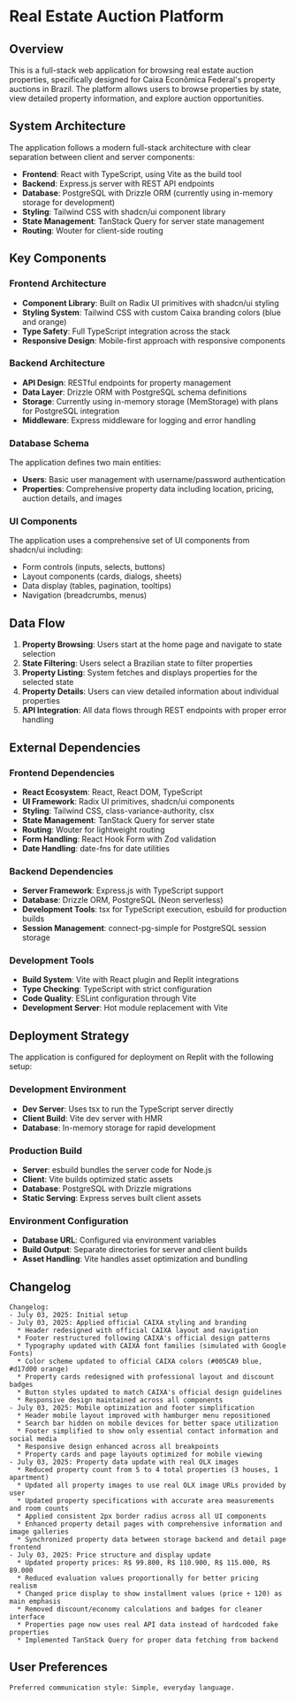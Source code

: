 # Real Estate Auction Platform

## Overview

This is a full-stack web application for browsing real estate auction properties, specifically designed for Caixa Econômica Federal's property auctions in Brazil. The platform allows users to browse properties by state, view detailed property information, and explore auction opportunities.

## System Architecture

The application follows a modern full-stack architecture with clear separation between client and server components:

- **Frontend**: React with TypeScript, using Vite as the build tool
- **Backend**: Express.js server with REST API endpoints
- **Database**: PostgreSQL with Drizzle ORM (currently using in-memory storage for development)
- **Styling**: Tailwind CSS with shadcn/ui component library
- **State Management**: TanStack Query for server state management
- **Routing**: Wouter for client-side routing

## Key Components

### Frontend Architecture
- **Component Library**: Built on Radix UI primitives with shadcn/ui styling
- **Styling System**: Tailwind CSS with custom Caixa branding colors (blue and orange)
- **Type Safety**: Full TypeScript integration across the stack
- **Responsive Design**: Mobile-first approach with responsive components

### Backend Architecture
- **API Design**: RESTful endpoints for property management
- **Data Layer**: Drizzle ORM with PostgreSQL schema definitions
- **Storage**: Currently using in-memory storage (MemStorage) with plans for PostgreSQL integration
- **Middleware**: Express middleware for logging and error handling

### Database Schema
The application defines two main entities:
- **Users**: Basic user management with username/password authentication
- **Properties**: Comprehensive property data including location, pricing, auction details, and images

### UI Components
The application uses a comprehensive set of UI components from shadcn/ui including:
- Form controls (inputs, selects, buttons)
- Layout components (cards, dialogs, sheets)
- Data display (tables, pagination, tooltips)
- Navigation (breadcrumbs, menus)

## Data Flow

1. **Property Browsing**: Users start at the home page and navigate to state selection
2. **State Filtering**: Users select a Brazilian state to filter properties
3. **Property Listing**: System fetches and displays properties for the selected state
4. **Property Details**: Users can view detailed information about individual properties
5. **API Integration**: All data flows through REST endpoints with proper error handling

## External Dependencies

### Frontend Dependencies
- **React Ecosystem**: React, React DOM, TypeScript
- **UI Framework**: Radix UI primitives, shadcn/ui components
- **Styling**: Tailwind CSS, class-variance-authority, clsx
- **State Management**: TanStack Query for server state
- **Routing**: Wouter for lightweight routing
- **Form Handling**: React Hook Form with Zod validation
- **Date Handling**: date-fns for date utilities

### Backend Dependencies
- **Server Framework**: Express.js with TypeScript support
- **Database**: Drizzle ORM, PostgreSQL (Neon serverless)
- **Development Tools**: tsx for TypeScript execution, esbuild for production builds
- **Session Management**: connect-pg-simple for PostgreSQL session storage

### Development Tools
- **Build System**: Vite with React plugin and Replit integrations
- **Type Checking**: TypeScript with strict configuration
- **Code Quality**: ESLint configuration through Vite
- **Development Server**: Hot module replacement with Vite

## Deployment Strategy

The application is configured for deployment on Replit with the following setup:

### Development Environment
- **Dev Server**: Uses tsx to run the TypeScript server directly
- **Client Build**: Vite dev server with HMR
- **Database**: In-memory storage for rapid development

### Production Build
- **Server**: esbuild bundles the server code for Node.js
- **Client**: Vite builds optimized static assets
- **Database**: PostgreSQL with Drizzle migrations
- **Static Serving**: Express serves built client assets

### Environment Configuration
- **Database URL**: Configured via environment variables
- **Build Output**: Separate directories for server and client builds
- **Asset Handling**: Vite handles asset optimization and bundling

## Changelog

```
Changelog:
- July 03, 2025: Initial setup
- July 03, 2025: Applied official CAIXA styling and branding
  * Header redesigned with official CAIXA layout and navigation
  * Footer restructured following CAIXA's official design patterns
  * Typography updated with CAIXA font families (simulated with Google Fonts)
  * Color scheme updated to official CAIXA colors (#005CA9 blue, #d17d00 orange)
  * Property cards redesigned with professional layout and discount badges
  * Button styles updated to match CAIXA's official design guidelines
  * Responsive design maintained across all components
- July 03, 2025: Mobile optimization and footer simplification
  * Header mobile layout improved with hamburger menu repositioned
  * Search bar hidden on mobile devices for better space utilization
  * Footer simplified to show only essential contact information and social media
  * Responsive design enhanced across all breakpoints
  * Property cards and page layouts optimized for mobile viewing
- July 03, 2025: Property data update with real OLX images
  * Reduced property count from 5 to 4 total properties (3 houses, 1 apartment)
  * Updated all property images to use real OLX image URLs provided by user
  * Updated property specifications with accurate area measurements and room counts
  * Applied consistent 2px border radius across all UI components
  * Enhanced property detail pages with comprehensive information and image galleries
  * Synchronized property data between storage backend and detail page frontend
- July 03, 2025: Price structure and display update
  * Updated property prices: R$ 99.800, R$ 110.900, R$ 115.000, R$ 89.000
  * Reduced evaluation values proportionally for better pricing realism
  * Changed price display to show installment values (price ÷ 120) as main emphasis
  * Removed discount/economy calculations and badges for cleaner interface
  * Properties page now uses real API data instead of hardcoded fake properties
  * Implemented TanStack Query for proper data fetching from backend
```

## User Preferences

```
Preferred communication style: Simple, everyday language.
```